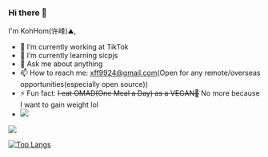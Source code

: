 ### Hi there 👋

I'm KohHom(许峰)⛰️,

- 🔭 I’m currently working at TikTok
- 🌱 I’m currently learning sicpjs
- 💬 Ask me about anything
- 📫 How to reach me: xff9924@gmail.com(Open for any remote/overseas opportunities(especially open source))
- ⚡ Fun fact: ~~I eat OMAD(One Meal a Day) as a VEGAN🥬~~ No more because I want to gain weight lol
- ![](https://komarev.com/ghpvc/?username=clean99)


<img src="https://github-readme-stats.vercel.app/api?username=clean99&show_icons=true&hide_title=true&hide=contribs" />

[![Top Langs](https://github-readme-stats.vercel.app/api/top-langs/?username=clean99&exclude_repo=sicp,clean99.github.io)](https://github.com/anuraghazra/github-readme-stats)
